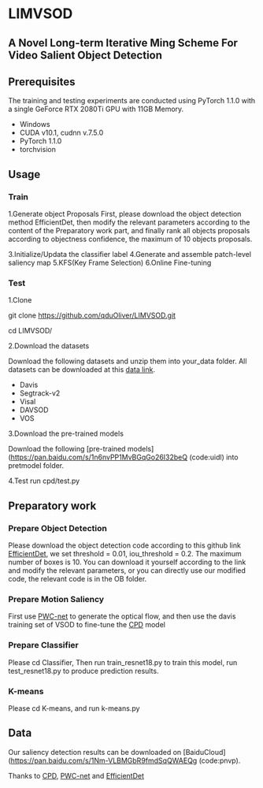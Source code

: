 # LIMVSOD
## A Novel Long-term Iterative Ming Scheme For Video Salient Object Detection

## Prerequisites
The training and testing experiments are conducted using PyTorch 1.1.0 with a single GeForce RTX 2080Ti GPU with 11GB Memory.
* Windows
* CUDA v10.1, cudnn v.7.5.0
* PyTorch 1.1.0
* torchvision

## Usage

### Train
1.Generate object Proposals
First, please download the object detection method EfficientDet, then modify the relevant parameters according to the content of the Preparatory work part, and finally rank all objects proposals according to objectness confidence, the maximum of 10 objects proposals.

3.Initialize/Updata the classifier label
4.Generate and assemble patch-level saliency map
5.KFS(Key Frame Selection)
6.Online Fine-tuning

### Test
1.Clone

git clone https://github.com/qduOliver/LIMVSOD.git

cd LIMVSOD/

2.Download the datasets

Download the following datasets and unzip them into your_data folder.
All datasets can be downloaded at this [data link](http://dpfan.net/news/).

* Davis
* Segtrack-v2
* Visal
* DAVSOD
* VOS

3.Download the pre-trained models

Download the following [pre-trained models](https://pan.baidu.com/s/1n6nvPP1MvBGqGo26I32beQ (code:uidl) into pretmodel folder. 

4.Test
run cpd/test.py

## Preparatory work
### Prepare Object Detection
Please download the object detection code according to this github link [EfficientDet](https://github.com/zylo117/Yet-Another-EfficientDet-Pytorch), we set threshold = 0.01, iou_threshold = 0.2. The maximum number of boxes is 10.
You can download it yourself according to the link and modify the relevant parameters, or you can directly use our modified code, the relevant code is in the OB folder.
### Prepare Motion Saliency
First use [PWC-net](https://github.com/sniklaus/pytorch-pwc) to generate the optical flow, and then use the davis training set of VSOD to fine-tune the [CPD](https://github.com/wuzhe71/CPD) model
### Prepare Classifier
Please cd Classifier, Then run train_resnet18.py to train this model, run test_resnet18.py to produce prediction results.
### K-means
Please cd K-means, and run k-means.py 

## Data
Our saliency detection results can be downloaded on [BaiduCloud](https://pan.baidu.com/s/1Nm-VLBMGbR9fmdSqQWAEQg (code:pnvp). 


Thanks to [CPD](https://github.com/wuzhe71/CPD), [PWC-net](https://github.com/sniklaus/pytorch-pwc) and [EfficientDet](https://github.com/zylo117/Yet-Another-EfficientDet-Pytorch)




